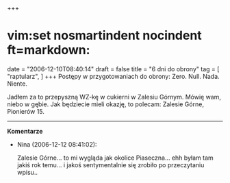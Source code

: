 +++
# vim:set nosmartindent nocindent ft=markdown:
date = "2006-12-10T08:40:14"
draft = false
title = "6 dni do obrony"
tag = [ "raptularz", ]
+++
Postępy w przygotowaniach do obrony: Zero. Null. Nada. Niente.

Jadłem za to przepyszną WZ-kę w cukierni w Zalesiu Górnym. Mówię wam, niebo w
gębie. Jak będziecie mieli okazję, to polecam: Zalesie Górne, Pionierów 15.

----
**Komentarze**

* Nina (2006-12-12 08:41:02): <p>Zalesie Górne&#8230; to mi wygląda jak okolice
  Piaseczna&#8230; ehh byłam tam jakiś rok temu&#8230; i jakoś sentymentalnie
  się zrobiło po przeczytaniu wpisu..</p>
